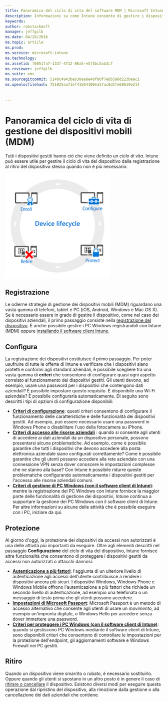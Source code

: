 ```yaml
---
title: Panoramica del ciclo di vita del software MDM | Microsoft Intune
description: Informazioni su come Intune consente di gestire i dispositivi per tutto il loro ciclo di vita dalla registrazione e dalla configurazione al ritiro finale.
keywords: 
author: robstackmsft
manager: jeffgilb
ms.date: 04/28/2016
ms.topic: article
ms.prod: 
ms.service: microsoft-intune
ms.technology: 
ms.assetid: f6051fa7-133f-4712-86a5-e5f5bc5ab3c7
ms.reviewer: jeffgilb
ms.suite: ems
ms.sourcegitcommit: 5140c4943be630ea8e48f80f7e6b590d223beac1
ms.openlocfilehash: 751025aa71ef41564100ea57ac0d1fe60619e214


---
```


# Panoramica del ciclo di vita di gestione dei dispositivi mobili (MDM)

Tutti i dispositivi gestiti hanno ciò che viene definito un *ciclo di vita*. Intune può essere utile per gestire il ciclo di vita del dispositivo dalla registrazione al ritiro del dispositivo stesso quando non è più necessario:

![Ciclo di vita del dispositivo](./media/device-lifecycle.png "the Intune device lifecycle")

## Registrazione
Le odierne strategie di gestione dei dispositivi mobili (MDM) riguardano una vasta gamma di telefoni, tablet e PC (iOS, Android, Windows e Mac OS X). Se è necessario essere in grado di gestire il dispositivo, come nel caso dei dispositivi aziendali, il primo passaggio consiste nella [registrazione del dispositivo](enroll-devices-in-microsoft-intune.md). È anche possibile gestire i PC Windows registrandoli con Intune (MDM) oppure [installando il software client Intune](manage-windows-pcs-with-microsoft-intune.md).

## Configura
La registrazione dei dispositivi costituisce il primo passaggio. Per poter usufruire di tutte le offerte di Intune e verificare che i dispositivi siano protetti e conformi agli standard aziendali, è possibile scegliere tra una vasta gamma di **criteri** che consentono di configurare quasi ogni aspetto correlato al funzionamento dei dispositivi gestiti. Gli utenti devono, ad esempio, usare una password per i dispositivi che contengono dati aziendali? È possibile impostare questo requisito. È disponibile una Wi-Fi aziendale? È possibile configurarla automaticamente. Di seguito sono descritti i tipi di opzioni di configurazione disponibili:

- [**Criteri di configurazione**](manage-settings-and-features-on-your-devices-with-microsoft-intune-policies.md): questi criteri consentono di configurare il funzionamento delle caratteristiche e delle funzionalità dei dispositivi gestiti. Ad esempio, può essere necessario usare una password in Windows Phone o disabilitare l'uso della fotocamera su iPhone.
- [**Criteri di accesso alle risorse aziendali**](enable-access-to-company-resources-with-microsoft-intune.md) : quando si consente agli utenti di accedere ai dati aziendali da un dispositivo personale, possono presentarsi alcune problematiche. Ad esempio, come è possibile garantire che tutti i dispositivi che devono accedere alla posta elettronica aziendale siano configurati correttamente? Come è possibile garantire che gli utenti possano accedere alla rete aziendale con una connessione VPN senza dover conoscere le impostazioni complesse che ne stanno alla base? Con Intune è possibile ridurre queste problematiche configurando automaticamente i dispositivi gestiti per l'accesso alle risorse aziendali comuni.
- [**Criteri di gestione di PC Windows (con il software client di Intune)**](common-windows-pc-management-tasks-with-the-microsoft-intune-computer-client.md): mentre la registrazione dei PC Windows con Intune fornisce la maggior parte delle funzionalità di gestione dei dispositivi, Intune continua a supportare la gestione dei PC Windows con il software client di Intune. Per altre informazioni su alcune delle attività che è possibile eseguire con i PC, iniziare da qui.

## Protezione
Al giorno d'oggi, la protezione dei dispositivi da accessi non autorizzati è una delle attività più importanti da eseguire. Oltre agli elementi descritti nel passaggio **Configurazione** del ciclo di vita del dispositivo, Intune fornisce altre funzionalità che consentono di proteggere i dispositivi gestiti da accessi non autorizzati o attacchi dannosi:
- [**Autenticazione a più fattori**](protect-windows-devices-with-multi-factor-authentication.md): l'aggiunta di un ulteriore livello di autenticazione agli accessi dell'utente contribuisce a rendere i dispositivi ancora più sicuri. I dispositivi Windows, Windows Phone e Windows Mobile offrono l'autenticazione a più fattori che richiede un secondo livello di autenticazione, ad esempio una telefonata o un messaggio di testo prima che gli utenti possono accedere.
- [**Impostazioni di Microsoft Passport**](control-microsoft-passport-settings-on-devices-with-microsoft-intune.md): Microsoft Passport è un metodo di accesso alternativo che consente agli utenti di usare un *movimento*, ad esempio un'impronta digitale, o Windows Hello per accedere senza dover immettere una password.
- [**Criteri per proteggere i PC Windows (con il software client di Intune)**](policies-to-protect-windows-pcs-in-microsoft-intune.md): quando si gestiscono PC Windows mediante il software client di Intune, sono disponibili criteri che consentono di controllare le impostazioni per la protezione dell'endpoint, gli aggiornamenti software e Windows Firewall nei PC gestiti.

## Ritiro
Quando un dispositivo viene smarrito o rubato, è necessario sostituirlo. Oppure quando gli utenti si spostano in un altro posto è in genere il caso di [ritirare o cancellare](use-remote-wipe-to-help-protect-data-using-microsoft-intune.md) il dispositivo. Esistono diversi modi per eseguire questa operazione dal ripristino del dispositivo, alla rimozione dalla gestione o alla cancellazione dei dati aziendali che contiene.



<!--HONumber=Jul16_HO2-->


